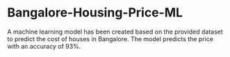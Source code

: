 # Bangalore-Housing-Price-ML
A machine learning model has been created based on the provided dataset to predict the cost of houses in Bangalore. The model predicts the price with an accuracy of 93%.
